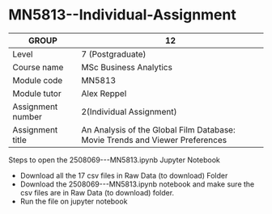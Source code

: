 # MN5813--Individual-Assignment
| GROUP                 | 12 |
| --------------------- | ----------------------- |
| Level                 | 7 (Postgraduate)        |
| Course name           | MSc Business Analytics  |
| Module code           | MN5813                  |
| Module tutor          | Alex Reppel             |
| Assignment number     | 2(Individual Assignment)  |
| Assignment title      | An Analysis of the Global Film Database: Movie Trends and Viewer Preferences  |

Steps to open the 2508069---MN5813.ipynb Jupyter Notebook 
* Download all the 17 csv files in Raw Data (to download) Folder
* Download the 2508069---MN5813.ipynb notebook and make sure the csv files are in Raw Data (to download) folder.
* Run the file on jupyter notebook

